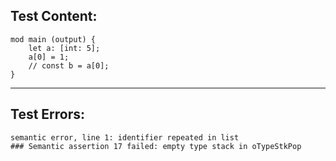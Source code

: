 
Test Content: 
-------------------------
```
mod main (output) { 
    let a: [int: 5];
    a[0] = 1;
    // const b = a[0];
}
```
------------------------

Test Errors:
-------------------------
```
semantic error, line 1: identifier repeated in list
### Semantic assertion 17 failed: empty type stack in oTypeStkPop
```
